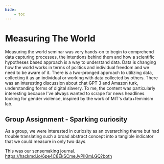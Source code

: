 ```yaml
---
hide:
    - toc
---
```


# Measuring The World
Measuring the world seminar was very hands-on to begin to comprehend data capturing processes, the intentions behind them and how a scientific hypotheses based approach is a way to understand data. Data is changing how the world works in terms of politics and individual freedom and we need to be aware of it. There is a two-pronged approach to utilizing data, collecting it as an individual or working with data collected by others. There was an interesting discussion about chat GPT 3 and Amazon turk, understanding forms of digital slavery. To me, the content was particularly interesting because I've always wanted to scrape for news headlines looking for gender violence, inspired by the work of MIT's data+feminism lab.

## Group Assignment - Sparking curiosity

As a group, we were interested in curiosity as an overarching theme but had trouble translating such a broad abstract concept into a tangible indicator that we could measure in only two days.

This was our sensemaking journal. https://hackmd.io/6pe4C8EkSCmeJyPlKlmLGQ?both
